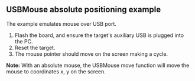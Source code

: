 ## USBMouse absolute positioning example

The example emulates mouse over USB port.

1. Flash the board, and ensure the target's auxiliary USB is plugged into the PC.
2. Reset the target.
3. The mouse pointer should move on the screen making a cycle.

**Note:** With an absolute mouse, the USBMouse move function will move the mouse to coordinates x, y on the screen.
